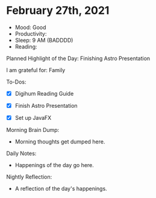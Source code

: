 # February 27th, 2021

- Mood: Good
- Productivity: 
- Sleep: 9 AM (BADDDD)
- Reading: 

Planned Highlight of the Day: Finishing Astro Presentation

I am grateful for: Family

To-Dos:
- [x] Digihum Reading Guide
- [x] Finish Astro Presentation
- [x] Set up JavaFX


Morning Brain Dump:
- Morning thoughts get dumped here.

Daily Notes:
- Happenings of the day go here.


Nightly Reflection: 
- A reflection of the day's happenings.





